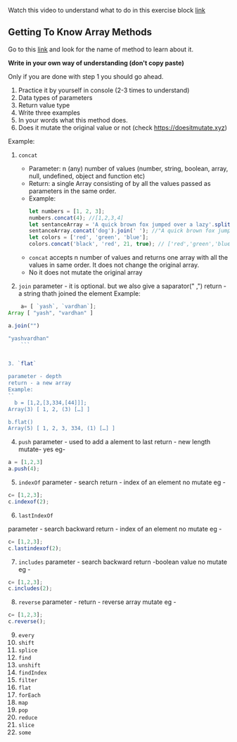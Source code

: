 Watch this video to understand what to do in this exercise block [link](https://www.youtube.com/watch?v=zGpplZj4zY0&feature=youtu.be)

## Getting To Know Array Methods

Go to this [link](https://developer.mozilla.org/en-US/docs/Web/JavaScript/Reference/Global_Objects/Array) and look for the name of method to learn about it.

**Write in your own way of understanding (don't copy paste)**

Only if you are done with step 1 you should go ahead.

1. Practice it by yourself in console (2-3 times to understand)
2. Data types of parameters
3. Return value type
4. Write three examples
5. In your words what this method does.
6. Does it mutate the original value or not (check https://doesitmutate.xyz)

Example:

1. `concat`

   - Parameter: n (any) number of values (number, string, boolean, array, null, undefined, object and function etc)
   - Return: a single Array consisting of by all the values passed as parameters in the same order.
   - Example:
     ```js
     let numbers = [1, 2, 3];
     numbers.concat(4); //[1,2,3,4]
     let sentanceArray = 'A quick brown fox jumped over a lazy'.split(' ');
     sentanceArray.concat('dog').join(' '); //"A quick brown fox jumped over a lazy dog"
     let colors = ['red', 'green', 'blue'];
     colors.concat('black', 'red', 21, true); // ['red','green','blue','black', 'red', 21, true]
     ```
   - `concat` accepts n number of values and returns one array with all the values in same order. It does not change the original array.
   - No it does not mutate the original array

2. `join`
  parameter - it is optional. but we also give a saparator(" ,")
  return - a string thath joined the element
Example:
 ```js
     a= [ `yash`, `vardhan`];
Array [ "yash", "vardhan" ]

a.join("")

"yashvardhan"
     ```


3. `flat`

parameter - depth
return - a new array
Example:
``
   b = [1,2,[3,334,[44]]];
Array(3) [ 1, 2, (3) […] ]

b.flat()
Array(5) [ 1, 2, 3, 334, (1) […] ]
```

4. `push`
parameter - used to add a alement to last
return - new length
mutate- yes
eg-
```js
a = [1,2,3]
a.push(4);
```

5. `indexOf`
parameter - search
return - index of an element
no mutate
eg -
``` js
c= [1,2,3];
c.indexof(2);
```

6. `lastIndexOf`

parameter - search backward
return - index of an element
no mutate
eg -
``` js
c= [1,2,3];
c.lastindexof(2);
```

7. `includes`
parameter - search backward
return -boolean value
no mutate
eg -
``` js
c= [1,2,3];
c.includes(2);
```

8. `reverse`
parameter - 
return - reverse array
 mutate
eg -
``` js
c= [1,2,3];
c.reverse();
```

9. `every`
10. `shift`
11. `splice`
12. `find`
13. `unshift`
14. `findIndex`
15. `filter`
16. `flat`
17. `forEach`
18. `map`
19. `pop`
20. `reduce`
21. `slice`
22. `some`
